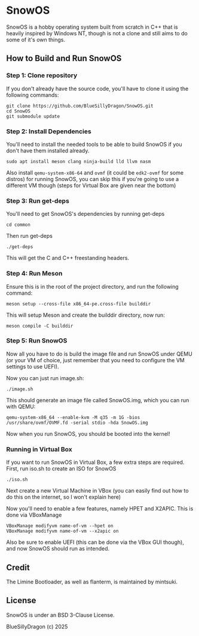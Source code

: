 # SnowOS

SnowOS is a hobby operating system built from scratch in C++ that is heavily inspired by Windows NT, though is not a clone and still aims to do some of it's own things.

## How to Build and Run SnowOS

### Step 1: Clone repository

If you don't already have the source code, you'll have to clone it using the following commands:
```
git clone https://github.com/BlueSillyDragon/SnowOS.git
cd SnowOS
git submodule update
```

### Step 2: Install Dependencies

You'll need to install the needed tools to be able to build SnowOS if you don't have them installed already.
```
sudo apt install meson clang ninja-build lld llvm nasm
```
Also install `qemu-system-x86-64` and `ovmf` (it could be `edk2-ovmf` for some distros) for running SnowOS, you can skip this if you're going to use a different VM though (steps for Virtual Box are given near the bottom)

### Step 3: Run get-deps

You'll need to get SnowOS's dependencies by running get-deps
```
cd common
```
Then run get-deps
```
./get-deps
```
This will get the C and C++ freestanding headers.

### Step 4: Run Meson
Ensure this is in the root of the project directory, and run the following command:

```
meson setup --cross-file x86_64-pe.cross-file builddir
```
This will setup Meson and create the builddir directory, now run:
```
meson compile -C builddir
```

### Step 5: Run SnowOS

Now all you have to do is build the image file and run SnowOS under QEMU (or your VM of choice, just remember that you need to configure the VM settings to use UEFI).

Now you can just run image.sh:
```
./image.sh
```
This should generate an image file called SnowOS.img, which you can run with QEMU: 
```
qemu-system-x86_64 --enable-kvm -M q35 -m 1G -bios /usr/share/ovmf/OVMF.fd -serial stdio -hda SnowOS.img
```
Now when you run SnowOS, you should be booted into the kernel!

### Running in Virtual Box

If you want to run SnowOS in Virtual Box, a few extra steps are required. First, run iso.sh to create an ISO for SnowOS
```
./iso.sh
```
Next create a new Virtual Machine in VBox (you can easily find out how to do this on the internet, so I won't explain here)

Now you'll need to enable a few features, namely HPET and X2APIC. This is done via VBoxManage
```
VBoxManage modifyvm name-of-vm --hpet on
VBoxManage modifyvm name-of-vm --x2apic on
```
Also be sure to enable UEFI (this can be done via the VBox GUI though), and now SnowOS should run as intended.

## Credit
The Limine Bootloader, as well as flanterm, is maintained by mintsuki.

## License
SnowOS is under an BSD 3-Clause License.

BlueSillyDragon (c) 2025
